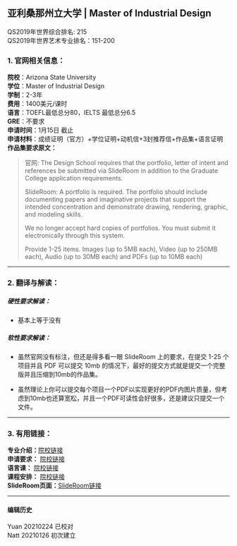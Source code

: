 ## 亚利桑那州立大学 | Master of Industrial Design  
QS2019年世界综合排名: 215  
QS2019年世界艺术专业排名：151-200



### 1. 官网相关信息：

**院校**：Arizona State University    
**学位**：Master of Industrial Design  
**学制**：2-3年  
**费用**：1400美元/课时  
**语言**：TOEFL最低总分80，IELTS 最低总分6.5  
**GRE**：不要求  
**申请时间**：1月15日 截止     
**申请材料**：成绩证明（官方）+学位证明+动机信+3封推荐信+作品集+语言证明  
**作品集要求原文：**   

> 官网: The Design School requires that the portfolio, letter of intent and references be submitted via SlideRoom in addition to the Graduate College application requirements.  
>
> SlideRoom:
>A portfolio is required. The portfolio should include documenting papers and imaginative projects that support the intended concentration and demonstrate drawing, rendering, graphic, and modeling skills.
>
>We no longer accept hard copies of portfolios. You must submit it electronically through this system.
>
>Provide 1-25 items. Images (up to 5MB each), Video (up to 250MB each), Audio (up to 30MB each) and PDFs (up to 10MB each)

---


### 2. 翻译与解读：

##### 硬性要求解读：
- 基本上等于没有




##### 软性要求解读：
- 虽然官网没有标注，但还是得多看一眼 SlideRoom 上的要求，在提交 1-25 个项目并且 PDF 可以提交 10mb 的情况下，最好的提交方式就是提交一个完整版并且压缩到10mb的作品集。  

- 虽然理论上你可以提交每个项目一个PDF以实现更好的PDF内图片质量，但考虑到10mb也还算宽松，并且一个PDF可读性会好很多，还是建议只提交一个文件。


---


### 3. 有用链接：

**专业介绍：**[院校链接](https://webapp4.asu.edu/programs/t5/majorinfo/ASU00/HIINDMID/graduate/false?init=false&nopassive=true)  
**申请要求：** [院校链接](https://webapp4.asu.edu/programs/t5/majorinfo/ASU00/HIINDMID/graduate/false?init=false&nopassive=true)  
**语言课：** [院校链接](https://admission.asu.edu/international/graduate/english-proficiency)  
**课程安排：** [院校链接](https://webapp4.asu.edu/programs/t5/majorinfo/ASU00/HIINDMID/graduate/false?init=false&nopassive=true)  
**SlideRoom页面：**[SlideRoom链接](https://asudesign.slideroom.com/#/login/program/56853)


---


#### 编辑历史
Yuan 20210224 已校对  
Natt 20210126 初次建立  
